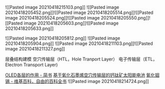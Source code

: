 ![[Pasted image 20210418215103.png]]
![[Pasted image 20210418205452.png]]![[Pasted image 20210418205514.png]]![[Pasted image 20210418205524.png]]![[Pasted image 20210418205550.png]]![[Pasted image 20210418205603.png]]![[Pasted image 20210418205633.png]]


![[Pasted image 20210418205812.png]]
![[Pasted image 20210418205904.png]]
![[Pasted image 20210418211103.png]]![[Pasted image 20210418211327.png]]


层叠结构建模
空穴传输层（HTL，Hole Tranport Layer）
电子传输层（ETL，Electron Transport Layer)


[OLED各层的作用 - 简书](https://www.jianshu.com/p/1699cfd3e1b4)
[基于氧化石墨烯空穴传输层的钙钛矿太阳能电池](http://www.photon.ac.cn/article/2019/1004-4213-48-3-0316001.html#outline_anchor_13)
[氧化铟锡 - 维基百科，自由的百科全书](https://zh.wikipedia.org/wiki/%E6%B0%A7%E5%8C%96%E9%93%9F%E9%94%A1)
![[Pasted image 20210418214724.png]]